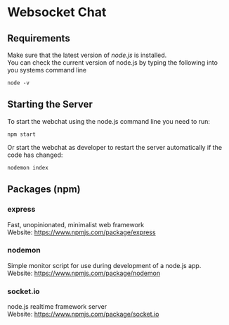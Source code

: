  # Websocket Chat

 ## Requirements
 Make sure that the latest version of *node.js* is installed.<br>
 You can check the current version of node.js by typing the following into you systems command line
 ```
 node -v
 ```

 ## Starting the Server
 To start the webchat using the node.js command line you need to run:
 ```
 npm start
 ```
 Or start the webchat as developer to restart the server automatically if the code has changed:
 ```
 nodemon index
 ```

 ## Packages (npm)
 ### express
 Fast, unopinionated, minimalist web framework<br>
 Website: https://www.npmjs.com/package/express

 ### nodemon
 Simple monitor script for use during development of a node.js app.<br>
 Website: https://www.npmjs.com/package/nodemon

 ### socket.io
 node.js realtime framework server<br>
 Website: https://www.npmjs.com/package/socket.io
